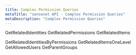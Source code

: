 ```yaml
---
title: Complex Permission Queries
metaTitle: "sensenet API - Complex Permission Queries"
metaDescription: "Complex Permission Queries"
---
```


GetRelatedIdentities
GetRelatedPermissions
GetRelatedItems

GetRelatedIdentitiesByPermissions
GetRelatedItemsOneLevel
GetAllowedUsers
GetParentGroups
